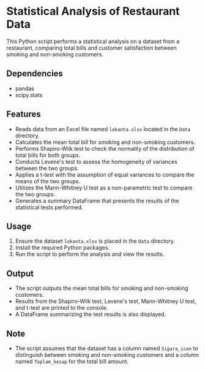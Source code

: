 
# Statistical Analysis of Restaurant Data

This Python script performs a statistical analysis on a dataset from a restaurant, comparing total bills and customer satisfaction between smoking and non-smoking customers.

## Dependencies
- pandas
- scipy.stats

## Features
- Reads data from an Excel file named `lokanta.xlsx` located in the `Data` directory.
- Calculates the mean total bill for smoking and non-smoking customers.
- Performs Shapiro-Wilk test to check the normality of the distribution of total bills for both groups.
- Conducts Levene's test to assess the homogeneity of variances between the two groups.
- Applies a t-test with the assumption of equal variances to compare the means of the two groups.
- Utilizes the Mann-Whitney U test as a non-parametric test to compare the two groups.
- Generates a summary DataFrame that presents the results of the statistical tests performed.

## Usage
1. Ensure the dataset `lokanta.xlsx` is placed in the `Data` directory.
2. Install the required Python packages.
3. Run the script to perform the analysis and view the results.

## Output
- The script outputs the mean total bills for smoking and non-smoking customers.
- Results from the Shapiro-Wilk test, Levene's test, Mann-Whitney U test, and t-test are printed to the console.
- A DataFrame summarizing the test results is also displayed.

## Note
- The script assumes that the dataset has a column named `Sigara_icen` to distinguish between smoking and non-smoking customers and a column named `Toplam_hesap` for the total bill amount.
